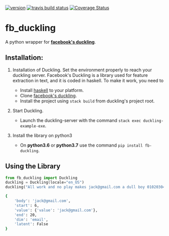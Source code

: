 [![version](https://img.shields.io/badge/python-3.6%20%7C%203.7-blue.svg)](https://img.shields.io/badge/python-3.6%20%7C%203.7-blue.svg)
[![travis build status](https://travis-ci.org/duckling-python-wrapper/fb_duckling.svg?branch=master)](https://travis-ci.org/duckling-python-wrapper/fb_duckling)
[![Coverage Status](https://coveralls.io/repos/github/duckling-python-wrapper/fb_duckling/badge.svg?branch=master)](https://coveralls.io/github/duckling-python-wrapper/fb_duckling?branch=master)

# fb_duckling

A python wrapper for **[facebook's duckling](https://github.com/facebook/duckling)**.

## Installation:

1. Installation of Duckling.
Set the environment properly to reach your duckling server.
Facebook's Duckling is a library used for feature extraction in text, and it is coded in haskell.
To make it work, you need to
   - Install [haskell](https://www.haskell.org/platform/) to your platform.
   - Clone [facebook's duckling](https://github.com/facebook/duckling).
   - Install the project using ```stack build``` from duckling's project root.
 
2. Start Duckling.
   - Launch the duckling-server with the command ```stack exec duckling-example-exe```.
 
3. Install the library on python3
   - On **python3.6** or **python3.7** use the command ```pip install fb-duckling```.
   
## Using the Library

```python
from fb_duckling import Duckling
duckling = Duckling(locale="en_US")
duckling("All work and no play makes jack@gmail.com a dull boy 0102030405")

```
```bash
{
    'body': 'jack@gmail.com',
    'start': 6,
    'value': {'value': 'jack@gmail.com'},
    'end': 20,
    'dim': 'email',
    'latent': False
}
 ```
